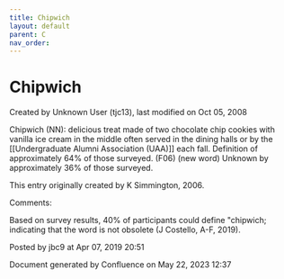 ```yaml
---
title: Chipwich
layout: default
parent: C
nav_order:
---
```


# Chipwich

Created by  Unknown User (tjc13), last modified on Oct 05, 2008

Chipwich (NN): delicious treat made of two chocolate chip cookies with vanilla ice cream in the middle often served in the dining halls or by the [[Undergraduate Alumni Association (UAA)]] each fall. Definition of approximately 64% of those surveyed. (F06) (new word) Unknown by approximately 36% of those surveyed.

This entry originally created by K Simmington, 2006.

Comments:

Based on survey results, 40% of participants could define &quot;chipwich; indicating that the word is not obsolete (J Costello, A-F, 2019).

Posted by jbc9 at Apr 07, 2019 20:51

Document generated by Confluence on May 22, 2023 12:37


